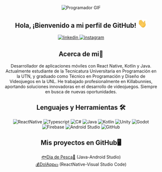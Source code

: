<div align="center">
<img src="https://media.giphy.com/media/qgQUggAC3Pfv687qPC/giphy.gif" alt="Programador GIF" width="240" height="180">

</div>  

<div align="center">
<h2> Hola, ¡Bienvenido a mi perfil de GitHub! <img src="https://github.com/Josemascherpa/Josemascherpa/blob/main/hola.gif" width="30"></h2>  
<a href="https://linkedin.com/in/joseignaciomascherpa" target="_blank">
<img src=https://img.shields.io/badge/linkedin-%2300acee.svg?color=405DE6&style=for-the-badge&logo=linkedin&logoColor=white alt=linkedin style="margin-bottom: 5px;" />
</a>
<a href="https://instagram.com/nachomascherpa" target="_blank">
<img src=https://img.shields.io/badge/instagram-%ff5851db.svg?color=C13584&style=for-the-badge&logo=instagram&logoColor=white alt=instagram style="margin-bottom: 5px;" />
</a></div>

<div align="center"> 
<h2>Acerca de mi🤵</h2>  
Desarrollador de aplicaciones móviles con React Native, Kotlin y Java. Actualmente estudiante de la Tecnicatura Universitaria en Programación en la UTN, y graduado como Técnico en Programación y Diseño de Videojuegos en la UNL. He trabajado profesionalmente en Killabunnies, aportando soluciones innovadoras en el desarrollo de videojuegos. Siempre en busca de nuevas oportunidades.

</div>

<div align="center">  
<h2>Lenguajes y Herramientas 🛠️</h2>
  
![ReactNative](https://img.shields.io/badge/React%20Native-blue?style=flat&logo=react&logoColor=white)
![Typescript](https://img.shields.io/badge/TypeScript-F7DF1E?style=flat&logo=typescript&logoColor=white) 
![C#](https://img.shields.io/badge/-C%23-blue)
![Java](https://img.shields.io/badge/-Java-orange)
![Kotlin](https://img.shields.io/badge/-Kotlin-green)
![Unity](https://img.shields.io/badge/-Unity-black?logo=unity)
![Godot](https://img.shields.io/badge/-Godot-blue?logo=godot-engine)
![Firebase](https://img.shields.io/badge/-Firebase-yellow?logo=firebase)
![Android Studio](https://img.shields.io/badge/-Android%20Studio-green?logo=android)
![GitHub](https://img.shields.io/badge/-GitHub-black?logo=github)





<div align="center">  
<h2>Mis proyectos en GitHub🖥️</h2></h2>
<a href="https://github.com/Josemascherpa/DiaDePesca">🐟Dia de Pesca🎣</a> (Java-Android Studio)<br>
<a href="https://github.com/Josemascherpa/DolApp">💰DolApp💵</a> (ReactNative-Visual Studio Code)<br>




